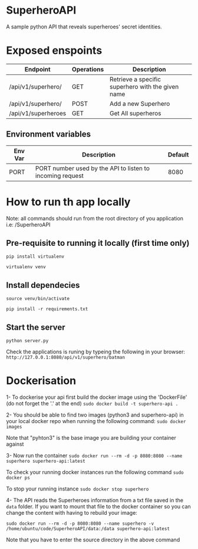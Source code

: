 # SuperheroAPI
A sample python API that reveals superheroes' secret identities.

# Exposed enspoints
Endpoint  | Operations | Description
------------- | ----------------|----------
/api/v1/superhero/<superhero> | GET | Retrieve a specific superhero with the given name
/api/v1/superhero/<name> | POST | Add a new Superhero
/api/v1/superheroes | GET | Get All superheros

## Environment variables
Env Var  | Description | Default
------------- | ------------- | -------------
PORT | PORT number used by the API to listen to incoming request | 8080

# How to run th app locally
Note: all commands should run from the root directory of you application i.e: <your-code-full-path>/SuperheroAPI

## Pre-requisite to running it locally (first time only)
`pip install virtualenv`

`virtualenv venv`

## Install dependecies
`source venv/bin/activate`

`pip install -r requirements.txt`

## Start the server
`python server.py`

Check the applications is runing by typeing the following in your browser:
 `http://127.0.0.1:8080/api/v1/superhero/batman`


# Dockerisation

1- To dockerise your api first build the docker image using the 'DockerFile' (do not forget the '.' at the end)
`sudo docker build -t superhero-api .`

2- You should be able to find two images (python3 and superhero-api) in your local docker repo when running the following command: 
`sudo docker images`

Note that "pyhton3" is the base image you are building your container against

3- Now run the container 
`sudo docker run --rm -d -p 8080:8080 --name superhero superhero-api:latest`

To check your running docker instances run the following command 
`sudo docker ps`

To stop your running instance
`sudo docker stop superhero`

4- The API reads the Superheroes information from a txt file saved in the `data` folder. If you want to mount that file to the docker container so you can change the content with having to rebuild your image:

`sudo docker run --rm -d -p 8080:8080 --name superhero -v /home/ubuntu/code/SuperheroAPI/data:/data superhero-api:latest`

Note that you have to enter the source directory in the above command